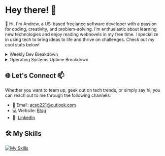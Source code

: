 # Hey there! 👋

👋 Hi, I'm Andrew, a US-based freelance software developer with a passion for coding, creativity, and problem-solving. I'm enthusiastic about learning new technologies and enjoy reading webnovels in my free time. I specialize in using tech to bring ideas to life and thrive on challenges. Check out my cool stats below!

<details>
 <summary>Weekly Dev Breakdown</summary>
   <img src="https://wakatime.com/share/@MisterSoandSo/4cf7e772-c4e0-48d2-8c98-fd9448e91a0a.svg" height ="400">
</details>

<details>
 <summary>Operating Systems Uptime Breakdown</summary>
 <img src="https://wakatime.com/share/@MisterSoandSo/2148c33f-61e9-411e-a69a-31c9dd862e58.png" height ="400">
 
</details>

## 🌐 Let's Connect  📫 

Whether you want to team up, geek out on tech trends, or simply say hi, you can reach out to me through the following channels:

- 📧 Email: [acso221@outlook.com](mailto:acso221@outlook.com)
- 💻 Website: [Blog](https://mistersoandso.github.io)
- :link:: [LinkedIn](https://www.linkedin.com/in/andrew-chiang-so/)
## :hammer_and_wrench: My Skills

<p align="center">

[![My Skills](https://skillicons.dev/icons?i=arduino,bash,bots,cloudflare,cmake,cpp,css,docker,fastapi,firebase,flask,git,github,githubactions,gitlab,gradle,html,java,js,latex,linux,mysql,nextjs,nodejs,opencv,py,r,raspberrypi,react,regex&perline=10)](https://skillicons.dev)
</p>
